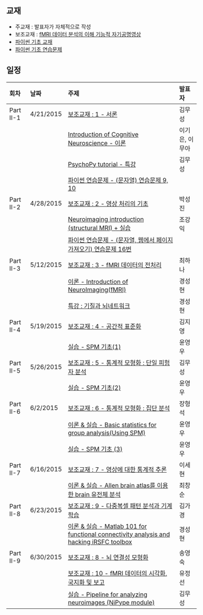 ## 교재
 * 주교재 : 발표자가 자체적으로 작성
 * 보조교재 : [fMRI 데이터 분석의 이해 기능적 자기공명영상](http://www.kyobobook.co.kr/product/detailViewKor.laf?ejkGb=KOR&mallGb=KOR&barcode=9788999705816)
 * [파이썬 기초 교재](https://wikidocs.net/book/1)
 * [파이썬 기초 연습문제](http://nbviewer.ipython.org/github/biospin/neuropy/blob/gh-pages/doc/part2/python_prob/python_basic_exercise.ipynb)

## 일정
|회차	    |날짜	   |주제	                                                    |발표자	|
|:---	    |:---	   |:---	                                                    |:---	|
|Part II-1  |4/21/2015 |[보조교재 : 1 - 서론](study01/d01.md) | 김무성  |
|           |          |[Introduction of Cognitive Neuroscience - 이론](study01/d01.md) | 이기은, 이무아  |
|           |          |[PsychoPy tutorial - 특강](study01/d01.md) | 김무성 |
|           |          |[파이썬 연습문제 - (문자열) 연습문제 9, 10 ](study01/d01.md) |  |
|Part II-2  |4/28/2015 |[보조교재 : 2 - 영상 처리의 기초](study02/d02.md)  | 박성진 |
|           |          |[Neuroimaging introduction (structural MRI) + 실습](study02/d02.md)  | 조강익 |
|           |          |[파이썬 연습문제 - (문자열, 웹에서 페이지 가져오기) 연습문제 16번](study02/d02.md)  |  |
|Part II-3  |5/12/2015 |[보조교재 : 3 - fMRI 데이터의 전처리](study03/d03.md)  | 최하나 |
|           |          |[이론 - Introduction of NeuroImaging(fMRI)](study03/d03.md) | 경성현 |
|           |          |[특강 : 기질과 뇌네트워크](study03/d03.md)             | 경성현 |
|Part II-4  |5/19/2015 |[보조교재 : 4 - 공간적 표준화](study04/d04.md)   | 김지영 |
|           |          |[실습 - SPM 기초(1)](study04/d04.md) | 윤영우 |
|Part II-5  |5/26/2015 |[보조교재 : 5 - 통계적 모형화 : 단일 피험자 분석](study05/d05.md)    |  김무성  |
|           |          |[실습 - SPM 기초(2)](study05/d05.md)  | 윤영우 |
|Part II-6  |6/2/2015  |[보조교재 : 6 - 통계적 모형화 : 집단 분석](study06/d06.md)    |  장형석  |
|           |          |[이론 & 실습 - Basic statistics for group analysis(Using SPM)](study06/d06.md)   | 윤영우   |
|           |          |[실습 - SPM 기초 (3)](study06/d06.md)    | 윤영우   |
|Part II-7  |6/16/2015 |[보조교재 : 7 - 영상에 대한 통계적 추론](study07/d07.md)   |  이세현  |
|           |          |[이론 & 실습 - Allen brain atlas를 이용한 brain 유전체 분석](study07/d07.md)    | 최창순 |
|Part II-8  |6/23/2015 |[보조교재 : 9 - 다중복셀 패턴 분석과 기계학습](study08/d08.md)    | 김가경   |
|           |          |[이론 & 실습 - Matlab 101 for functional connectivity analysis and hacking iRSFC toolbox](study08/d08.md)    | 경성현   |
|Part II-9  |6/30/2015 |[보조교재 : 8 - 뇌 연결성 모형화](study09/d09.md)  | 송영숙   |
|           |          |[보조교재 : 10 - fMRI 데이터의 시각화, 국지화 및 보고](study09/d09.md)    | 유정선   |
|           |          |[실습 - Pipeline for analyzing neuroimages (NiPype module)](study09/d09.md) | 김무성 |
